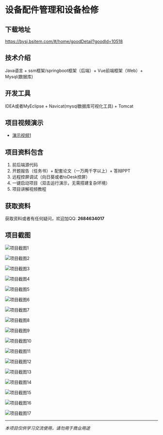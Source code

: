 # 设备配件管理和设备检修

## 下载地址
https://bysj.bsitem.com/#/home/goodDetail?goodId=10518

## 技术介绍
Java语言 + ssm框架/springboot框架（后端）+ Vue前端框架（Web）+ Mysql(数据库)

## 开发工具
IDEA或者MyEclipse + Navicat(mysql数据库可视化工具) + Tomcat

## 项目视频演示
- [演示视频1](https://graduation-images.oss-cn-beijing.aliyuncs.com/videos/828%E5%A5%97ssm%E5%BD%95%E5%83%8F/10518_ssm362%E8%AE%BE%E5%A4%87%E9%85%8D%E4%BB%B6%E7%AE%A1%E7%90%86%E5%92%8C%E8%AE%BE%E5%A4%87%E6%A3%80%E4%BF%AE%2Bvue%E5%BD%95%E5%83%8F.mp4)

## 项目资料包含
1. 前后端源代码
2. 开题报告（任务书）+ 配套论文（一万两千字以上）+ 答辩PPT
3. 远程控屏调试（向日葵或者toDesk控屏）
4. 一键启动项目（双击运行演示，无需搭建复杂环境）
5. 项目讲解视频教程

## 获取资料
获取资料或者有任何疑问，欢迎加QQ: **2684634017**

## 项目截图
![项目截图1](https://graduation-images.oss-cn-beijing.aliyuncs.com/图片/10518/毕设论坛项目主图.jpg)

![项目截图2](https://graduation-images.oss-cn-beijing.aliyuncs.com/图片/10518/1.png)

![项目截图3](https://graduation-images.oss-cn-beijing.aliyuncs.com/图片/10518/2.png)

![项目截图4](https://graduation-images.oss-cn-beijing.aliyuncs.com/图片/10518/3.png)

![项目截图5](https://graduation-images.oss-cn-beijing.aliyuncs.com/图片/10518/4.png)

![项目截图6](https://graduation-images.oss-cn-beijing.aliyuncs.com/图片/10518/5.png)

![项目截图7](https://graduation-images.oss-cn-beijing.aliyuncs.com/图片/10518/6.png)

![项目截图8](https://graduation-images.oss-cn-beijing.aliyuncs.com/图片/10518/7.png)

![项目截图9](https://graduation-images.oss-cn-beijing.aliyuncs.com/图片/10518/8.png)

![项目截图10](https://graduation-images.oss-cn-beijing.aliyuncs.com/图片/10518/9.png)

![项目截图11](https://graduation-images.oss-cn-beijing.aliyuncs.com/图片/10518/10.png)

![项目截图12](https://graduation-images.oss-cn-beijing.aliyuncs.com/图片/10518/11.png)

![项目截图13](https://graduation-images.oss-cn-beijing.aliyuncs.com/图片/10518/12.png)

![项目截图14](https://graduation-images.oss-cn-beijing.aliyuncs.com/图片/10518/13.png)

![项目截图15](https://graduation-images.oss-cn-beijing.aliyuncs.com/图片/10518/14.png)

![项目截图16](https://graduation-images.oss-cn-beijing.aliyuncs.com/图片/10518/15.png)

![项目截图17](https://graduation-images.oss-cn-beijing.aliyuncs.com/图片/10518/16.png)

---
*本项目仅供学习交流使用，请勿用于商业用途*
